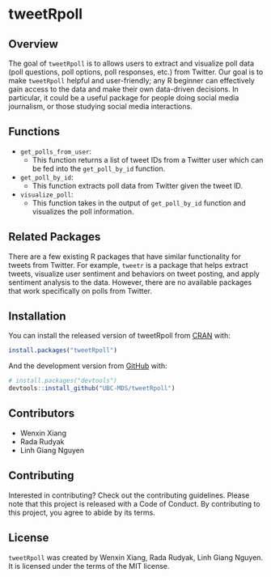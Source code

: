 
<!-- README.md is generated from README.Rmd. Please edit that file -->

# tweetRpoll

<!-- badges: start -->
<!-- badges: end -->

## Overview

The goal of `tweetRpoll` is to allows users to extract and visualize
poll data (poll questions, poll options, poll responses, etc.) from
Twitter. Our goal is to make `tweetRpoll` helpful and user-friendly; any
R beginner can effectively gain access to the data and make their own
data-driven decisions. In particular, it could be a useful package for
people doing social media journalism, or those studying social media
interactions.

## Functions

-   `get_polls_from_user`:
    -   This function returns a list of tweet IDs from a Twitter user
        which can be fed into the `get_poll_by_id` function.
-   `get_poll_by_id`:
    -   This function extracts poll data from Twitter given the tweet
        ID.
-   `visualize_poll`:
    -   This function takes in the output of `get_poll_by_id` function
        and visualizes the poll information.

## Related Packages

There are a few existing R packages that have similar functionality for
tweets from Twitter. For example, `tweetr` is a package that helps
extract tweets, visualize user sentiment and behaviors on tweet posting,
and apply sentiment analysis to the data. However, there are no
available packages that work specifically on polls from Twitter.

## Installation

You can install the released version of tweetRpoll from
[CRAN](https://CRAN.R-project.org) with:

``` r
install.packages("tweetRpoll")
```

And the development version from [GitHub](https://github.com/) with:

``` r
# install.packages("devtools")
devtools::install_github("UBC-MDS/tweetRpoll")
```

## Contributors

-   Wenxin Xiang
-   Rada Rudyak
-   Linh Giang Nguyen

## Contributing

Interested in contributing? Check out the contributing guidelines.
Please note that this project is released with a Code of Conduct. By
contributing to this project, you agree to abide by its terms.

## License

`tweetRpoll` was created by Wenxin Xiang, Rada Rudyak, Linh Giang
Nguyen. It is licensed under the terms of the MIT license.
